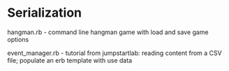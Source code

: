 Serialization
=============

hangman.rb - command line hangman game with load and save game options

event_manager.rb - tutorial from jumpstartlab: reading content from a CSV file; populate an erb template with use data
